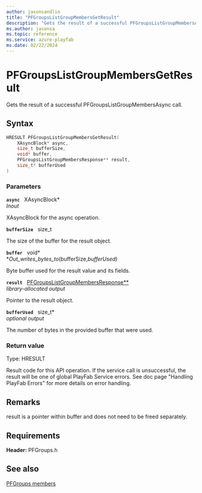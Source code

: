 ```yaml
---
author: jasonsandlin
title: "PFGroupsListGroupMembersGetResult"
description: "Gets the result of a successful PFGroupsListGroupMembersAsync call."
ms.author: jasonsa
ms.topic: reference
ms.service: azure-playfab
ms.date: 02/22/2024
---
```


# PFGroupsListGroupMembersGetResult  

Gets the result of a successful PFGroupsListGroupMembersAsync call.  

## Syntax  
  
```cpp
HRESULT PFGroupsListGroupMembersGetResult(  
    XAsyncBlock* async,  
    size_t bufferSize,  
    void* buffer,  
    PFGroupsListGroupMembersResponse** result,  
    size_t* bufferUsed  
)  
```  
  
### Parameters  
  
**`async`** &nbsp; XAsyncBlock*  
*_Inout_*  
  
XAsyncBlock for the async operation.  
  
**`bufferSize`** &nbsp; size_t  
  
The size of the buffer for the result object.  
  
**`buffer`** &nbsp; void*  
*_Out_writes_bytes_to_(bufferSize,*bufferUsed)*  
  
Byte buffer used for the result value and its fields.  
  
**`result`** &nbsp; [PFGroupsListGroupMembersResponse**](../../pfgroupstypes/structs/pfgroupslistgroupmembersresponse.md)  
*library-allocated output*  
  
Pointer to the result object.  
  
**`bufferUsed`** &nbsp; size_t*  
*optional output*  
  
The number of bytes in the provided buffer that were used.  
  
  
### Return value
Type: HRESULT
  
Result code for this API operation. If the service call is unsuccessful, the result will be one of global PlayFab Service errors. See doc page "Handling PlayFab Errors" for more details on error handling.
  
## Remarks  
  
result is a pointer within buffer and does not need to be freed separately.
  
## Requirements  
  
**Header:** PFGroups.h
  
## See also  
[PFGroups members](../pfgroups_members.md)  

  
  
